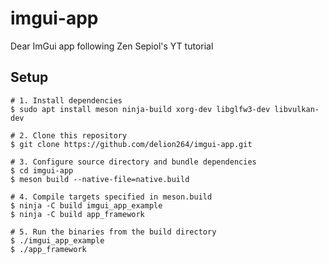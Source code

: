 # imgui-app
Dear ImGui app following Zen Sepiol's YT tutorial

## Setup



```shell
# 1. Install dependencies
$ sudo apt install meson ninja-build xorg-dev libglfw3-dev libvulkan-dev

# 2. Clone this repository
$ git clone https://github.com/delion264/imgui-app.git

# 3. Configure source directory and bundle dependencies
$ cd imgui-app
$ meson build --native-file=native.build

# 4. Compile targets specified in meson.build
$ ninja -C build imgui_app_example
$ ninja -C build app_framework

# 5. Run the binaries from the build directory
$ ./imgui_app_example 
$ ./app_framework
```
